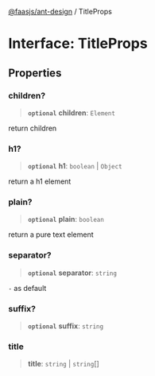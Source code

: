 [@faasjs/ant-design](../README.md) / TitleProps

# Interface: TitleProps

## Properties

### children?

> **`optional`** **children**: `Element`

return children

### h1?

> **`optional`** **h1**: `boolean` \| `Object`

return a h1 element

### plain?

> **`optional`** **plain**: `boolean`

return a pure text element

### separator?

> **`optional`** **separator**: `string`

` - ` as default

### suffix?

> **`optional`** **suffix**: `string`

### title

> **title**: `string` \| `string`[]
